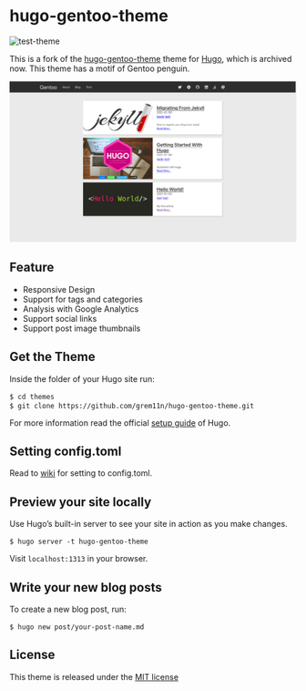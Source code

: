 # hugo-gentoo-theme
![test-theme](https://github.com/grem11n/hugo-gentoo-theme/workflows/test-theme/badge.svg)

This is a fork of the [hugo-gentoo-theme](https://github.com/d-kusk/hugo-gentoo-theme) theme for [Hugo](https://gohugo.io), which is archived now. 
This theme has a motif of Gentoo penguin.

![hugo-gentoo-theme's screenshot](https://raw.githubusercontent.com/grem11n/hugo-gentoo-theme/master/images/page-example.png)

## Feature

- Responsive Design
- Support for tags and categories
- Analysis with Google Analytics
- Support social links
- Support post image thumbnails

## Get the Theme
Inside the folder of your Hugo site run:

```
$ cd themes
$ git clone https://github.com/grem11n/hugo-gentoo-theme.git
```

For more information read the official [setup guide](https://gohugo.io/overview/installing/) of Hugo.

## Setting config.toml
Read to [wiki](https://github.com/d-kusk/hugo-gentoo-theme/wiki/Write-settings-to-config.toml) for setting to config.toml.

## Preview your site locally
Use Hugo’s built-in server to see your site in action as you make changes.

```
$ hugo server -t hugo-gentoo-theme
```

Visit ``localhost:1313`` in your browser.

## Write your new blog posts
To create a new blog post, run:

```
$ hugo new post/your-post-name.md
```

## License
This theme is released under the [MIT license](https://github.com/grem11n/hugo-gentoo-theme/blob/master/LICENSE.md)
